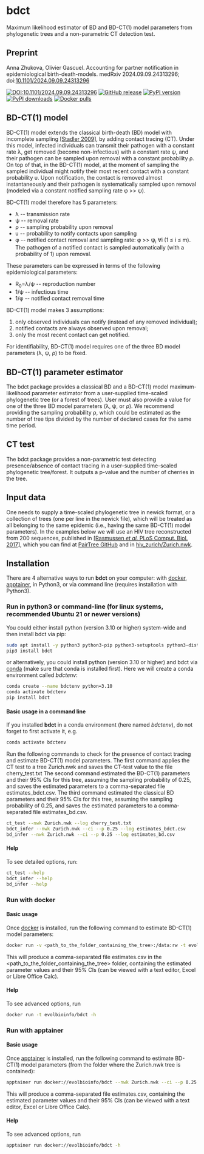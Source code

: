 # bdct

Maximum likelihood estimator of BD and BD-CT(1) model parameters from phylogenetic trees and a non-parametric CT detection test. 

## Preprint

Anna Zhukova, Olivier Gascuel. Accounting for partner notification in epidemiological birth-death-models. medRxiv 2024.09.09.24313296; doi:[10.1101/2024.09.09.24313296](https://doi.org/10.1101/2024.09.09.24313296)

[![DOI:10.1101/2024.09.09.24313296](https://zenodo.org/badge/DOI/10.1101/2024.09.09.24313296.svg)](https://doi.org/10.1101/2024.09.09.24313296)
[![GitHub release](https://img.shields.io/github/v/release/evolbioinfo/bdct.svg)](https://github.com/evolbioinfo/bdct/releases)
[![PyPI version](https://badge.fury.io/py/bdct.svg)](https://pypi.org/project/bdct/)
[![PyPI downloads](https://shields.io/pypi/dm/bdct)](https://pypi.org/project/bdct/)
[![Docker pulls](https://img.shields.io/docker/pulls/evolbioinfo/bdct)](https://hub.docker.com/r/evolbioinfo/bdct/tags)

## BD-CT(1) model

BD-CT(1) model extends the classical birth-death (BD) model with incomplete sampling [[Stadler 2009]](https://pubmed.ncbi.nlm.nih.gov/19631666/), by adding contact tracing (CT).
Under this model, infected individuals can transmit their pathogen with a constant rate λ, 
get removed (become non-infectious) with a constant rate ψ, 
and their pathogen can be sampled upon removal 
with a constant probability ρ. On top of that, in the BD-CT(1) model, 
at the moment of sampling the sampled individual 
might notify their most recent contact with a constant probability υ. 
Upon notification, the contact is removed almost instantaneously and their pathogen is systematically sampled upon removal 
(modeled via a constant notified sampling rate φ >> ψ).

BD-CT(1) model therefore has 5 parameters:
* λ -- transmission rate
* ψ -- removal rate
* ρ -- sampling probability upon removal
* υ -- probability to notify contacts upon sampling
* φ -- notified contact removal and sampling rate: φ >> ψ<sub>i</sub> ∀i (1 ≤ i ≤ m). The pathogen of a notified contact is sampled automatically (with a probability of 1) upon removal. 

These parameters can be expressed in terms of the following epidemiological parameters:
* R<sub>0</sub>=λ/ψ -- reproduction number
* 1/ψ -- infectious time
* 1/φ -- notified contact removal time

BD-CT(1) model makes 3 assumptions:
1. only observed individuals can notify (instead of any removed individual);
2. notified contacts are always observed upon removal;
3. only the most recent contact can get notified.

For identifiability, BD-CT(1) model requires one of the three BD model parameters (λ, ψ, ρ) to be fixed.

## BD-CT(1) parameter estimator

The bdct package provides a classical BD and a BD-CT(1) model maximum-likelihood parameter estimator 
from a user-supplied time-scaled phylogenetic tree (or a forest of trees). 
User must also provide a value for one of the three BD model parameters (λ, ψ, or ρ). 
We recommend providing the sampling probability ρ, 
which could be estimated as the number of tree tips divided by the number of declared cases for the same time period.

## CT test

The bdct package provides a non-parametric test detecting presence/absence of contact tracing in a user-supplied time-scaled phylogenetic tree/forest. 
It outputs a p-value and the number of cherries in the tree. 

## Input data
One needs to supply a time-scaled phylogenetic tree in newick format, or a collection of trees (one per line in the newick file), 
which will be treated as all belonging to the same epidemic (i.e., having the same BD-CT(1) model parameters). 
In the examples below we will use an HIV tree reconstructed from 200 sequences, 
published in [[Rasmussen _et al._ PLoS Comput. Biol. 2017]](https://journals.plos.org/ploscompbiol/article?id=10.1371/journal.pcbi.1005448), 
which you can find at [PairTree GitHub](https://github.com/davidrasm/PairTree) 
and in [hiv_zurich/Zurich.nwk](hiv_zurich/Zurich.nwk). 

## Installation

There are 4 alternative ways to run __bdct__ on your computer: 
with [docker](https://www.docker.com/community-edition), 
[apptainer](https://apptainer.org/),
in Python3, or via command line (requires installation with Python3).



### Run in python3 or command-line (for linux systems, recommended Ubuntu 21 or newer versions)

You could either install python (version 3.10 or higher) system-wide and then install bdct via pip:
```bash
sudo apt install -y python3 python3-pip python3-setuptools python3-distutils
pip3 install bdct
```

or alternatively, you could install python (version 3.10 or higher) and bdct via [conda](https://conda.io/docs/) (make sure that conda is installed first). 
Here we will create a conda environment called _bdctenv_:
```bash
conda create --name bdctenv python=3.10
conda activate bdctenv
pip install bdct
```


#### Basic usage in a command line
If you installed __bdct__ in a conda environment (here named _bdctenv_), do not forget to first activate it, e.g.

```bash
conda activate bdctenv
```

Run the following commands to check for the presence of contact tracing and estimate BD-CT(1) model parameters.
The first command applies the CT test to a tree Zurich.nwk and saves the CT-test value to the file cherry_test.txt
The second command estimated the BD-CT(1) parameters and their 95% CIs for this tree, assuming the sampling probability of 0.25, 
and saves the estimated parameters to a comma-separated file estimates_bdct.csv.
The third command estimated the classical BD parameters and their 95% CIs for this tree, assuming the sampling probability of 0.25, 
and saves the estimated parameters to a comma-separated file estimates_bd.csv.
```bash
ct_test --nwk Zurich.nwk --log cherry_test.txt
bdct_infer --nwk Zurich.nwk --ci --p 0.25 --log estimates_bdct.csv
bd_infer --nwk Zurich.nwk --ci --p 0.25 --log estimates_bd.csv
```

#### Help

To see detailed options, run:
```bash
ct_test --help
bdct_infer --help
bd_infer --help
```


### Run with docker

#### Basic usage
Once [docker](https://www.docker.com/community-edition) is installed, 
run the following command to estimate BD-CT(1) model parameters:
```bash
docker run -v <path_to_the_folder_containing_the_tree>:/data:rw -t evolbioinfo/bdct --nwk /data/Zurich.nwk --ci --p 0.25 --log /data/estimates.csv
```

This will produce a comma-separated file estimates.csv in the <path_to_the_folder_containing_the_tree> folder,
 containing the estimated parameter values and their 95% CIs (can be viewed with a text editor, Excel or Libre Office Calc).

#### Help

To see advanced options, run
```bash
docker run -t evolbioinfo/bdct -h
```



### Run with apptainer

#### Basic usage
Once [apptainer](https://apptainer.org/docs/user/latest/quick_start.html#installation) is installed, 
run the following command to estimate BD-CT(1) model parameters (from the folder where the Zurich.nwk tree is contained):

```bash
apptainer run docker://evolbioinfo/bdct --nwk Zurich.nwk --ci --p 0.25 --log estimates.csv
```

This will produce a comma-separated file estimates.csv,
 containing the estimated parameter values and their 95% CIs (can be viewed with a text editor, Excel or Libre Office Calc).


#### Help

To see advanced options, run
```bash
apptainer run docker://evolbioinfo/bdct -h
```


